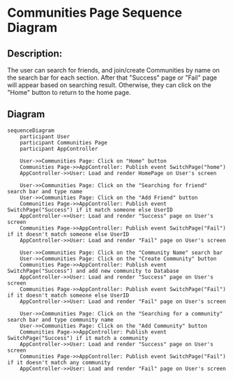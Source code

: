 # Communities Page Sequence Diagram

## Description:

The user can search for friends, and join/create Communities by name on the search bar for each section. After that "Success" page or "Fail" page will appear based on searching result. Otherwise, they can click on the "Home" button to return to the home page.

## Diagram

```mermaid
sequenceDiagram
    participant User
    participant Communities Page
    participant AppController

    User->>Communities Page: Click on "Home" button
    Communities Page->>AppController: Publish event SwitchPage("home")
    AppController->>User: Load and render HomePage on User's screen

    User->>Communities Page: Click on the "Searching for friend" search bar and type name
    User->>Communities Page: Click on the "Add Friend" button
    Communities Page->>AppController: Publish event SwitchPage("Success") if it match someone else UserID
    AppController->>User: Load and render "Success" page on User's screen
    Communities Page->>AppController: Publish event SwitchPage("Fail") if it doesn't match someone else UserID
    AppController->>User: Load and render "Fail" page on User's screen

    User->>Communities Page: Click on the "Community Name" search bar
    User->>Communities Page: Click on the "Create Community" button
    Communities Page->>AppController: Publish event SwitchPage("Success") and add new community to Database
    AppController->>User: Load and render "Success" page on User's screen
    Communities Page->>AppController: Publish event SwitchPage("Fail") if it doesn't match someone else UserID
    AppController->>User: Load and render "Fail" page on User's screen

    User->>Communities Page: Click on the "Searching for a community" search bar and type community name
    User->>Communities Page: Click on the "Add Community" button
    Communities Page->>AppController: Publish event SwitchPage("Success") if it match a community
    AppController->>User: Load and render "Success" page on User's screen
    Communities Page->>AppController: Publish event SwitchPage("Fail") if it doesn't match any community
    AppController->>User: Load and render "Fail" page on User's screen
```

